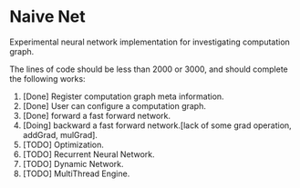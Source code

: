 # Naive Net

Experimental neural network implementation for investigating computation graph.

The lines of code should be less than 2000 or 3000, and should complete the following works:

1. [Done] Register computation graph meta information.
2. [Done] User can configure a computation graph.
3. [Done] forward a fast forward network.
4. [Doing] backward a fast forward network.[lack of some grad operation, addGrad, mulGrad].
5. [TODO] Optimization.
6. [TODO] Recurrent Neural Network.
7. [TODO] Dynamic Network.
8. [TODO] MultiThread Engine.

